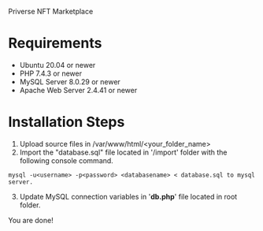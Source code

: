 Priverse NFT Marketplace
 
# Requirements
 - Ubuntu 20.04 or newer 
 - PHP 7.4.3 or newer
 - MySQL Server 8.0.29 or newer
 - Apache Web Server 2.4.41 or newer

# Installation Steps
1. Upload source files in /var/www/html/<your_folder_name>
2. Import the "database.sql" file located in '/import' folder with the following console command.

```mysql -u<username> -p<password> <databasename> < database.sql to mysql server.```

3. Update MySQL connection variables in '**db.php**' file located in root folder.

You are done!

